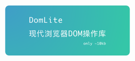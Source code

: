 <p>
    <a href="https://github.com/JSsparrow/Domlite.js">
        <img src="./assets/logo.png" alt="Domlite.js" width="400">
    </a>
</p>
